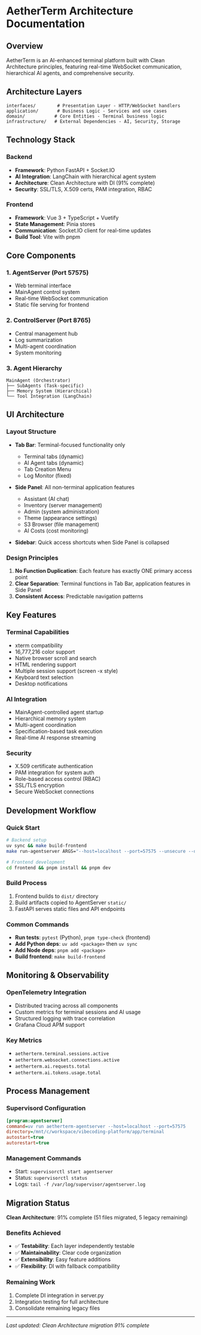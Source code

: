 # AetherTerm Architecture Documentation

## Overview

AetherTerm is an AI-enhanced terminal platform built with Clean Architecture principles, featuring real-time WebSocket communication, hierarchical AI agents, and comprehensive security.

## Architecture Layers

```
interfaces/        # Presentation Layer - HTTP/WebSocket handlers
application/       # Business Logic - Services and use cases  
domain/           # Core Entities - Terminal business logic
infrastructure/   # External Dependencies - AI, Security, Storage
```

## Technology Stack

### Backend
- **Framework**: Python FastAPI + Socket.IO
- **AI Integration**: LangChain with hierarchical agent system
- **Architecture**: Clean Architecture with DI (91% complete)
- **Security**: SSL/TLS, X.509 certs, PAM integration, RBAC

### Frontend
- **Framework**: Vue 3 + TypeScript + Vuetify
- **State Management**: Pinia stores
- **Communication**: Socket.IO client for real-time updates
- **Build Tool**: Vite with pnpm

## Core Components

### 1. AgentServer (Port 57575)
- Web terminal interface
- MainAgent control system
- Real-time WebSocket communication
- Static file serving for frontend

### 2. ControlServer (Port 8765)
- Central management hub
- Log summarization
- Multi-agent coordination
- System monitoring

### 3. Agent Hierarchy
```
MainAgent (Orchestrator)
├── SubAgents (Task-specific)
├── Memory System (Hierarchical)
└── Tool Integration (LangChain)
```

## UI Architecture

### Layout Structure
- **Tab Bar**: Terminal-focused functionality only
  - Terminal tabs (dynamic)
  - AI Agent tabs (dynamic)
  - Tab Creation Menu
  - Log Monitor (fixed)

- **Side Panel**: All non-terminal application features
  - Assistant (AI chat)
  - Inventory (server management)
  - Admin (system administration)
  - Theme (appearance settings)
  - S3 Browser (file management)
  - AI Costs (cost monitoring)

- **Sidebar**: Quick access shortcuts when Side Panel is collapsed

### Design Principles
1. **No Function Duplication**: Each feature has exactly ONE primary access point
2. **Clear Separation**: Terminal functions in Tab Bar, application features in Side Panel
3. **Consistent Access**: Predictable navigation patterns

## Key Features

### Terminal Capabilities
- xterm compatibility
- 16,777,216 color support
- Native browser scroll and search
- HTML rendering support
- Multiple session support (screen -x style)
- Keyboard text selection
- Desktop notifications

### AI Integration
- MainAgent-controlled agent startup
- Hierarchical memory system
- Multi-agent coordination
- Specification-based task execution
- Real-time AI response streaming

### Security
- X.509 certificate authentication
- PAM integration for system auth
- Role-based access control (RBAC)
- SSL/TLS encryption
- Secure WebSocket connections

## Development Workflow

### Quick Start
```bash
# Backend setup
uv sync && make build-frontend
make run-agentserver ARGS="--host=localhost --port=57575 --unsecure --debug"

# Frontend development  
cd frontend && pnpm install && pnpm dev
```

### Build Process
1. Frontend builds to `dist/` directory
2. Build artifacts copied to AgentServer `static/`
3. FastAPI serves static files and API endpoints

### Common Commands
- **Run tests**: `pytest` (Python), `pnpm type-check` (frontend)
- **Add Python deps**: `uv add <package>` then `uv sync`
- **Add Node deps**: `pnpm add <package>`
- **Build frontend**: `make build-frontend`

## Monitoring & Observability

### OpenTelemetry Integration
- Distributed tracing across all components
- Custom metrics for terminal sessions and AI usage
- Structured logging with trace correlation
- Grafana Cloud APM support

### Key Metrics
- `aetherterm.terminal.sessions.active`
- `aetherterm.websocket.connections.active`
- `aetherterm.ai.requests.total`
- `aetherterm.ai.tokens.usage.total`

## Process Management

### Supervisord Configuration
```ini
[program:agentserver]
command=uv run aetherterm-agentserver --host=localhost --port=57575
directory=/mnt/c/workspace/vibecoding-platform/app/terminal
autostart=true
autorestart=true
```

### Management Commands
- Start: `supervisorctl start agentserver`
- Status: `supervisorctl status`
- Logs: `tail -f /var/log/supervisor/agentserver.log`

## Migration Status

**Clean Architecture**: 91% complete (51 files migrated, 5 legacy remaining)

### Benefits Achieved
- ✅ **Testability**: Each layer independently testable
- ✅ **Maintainability**: Clear code organization
- ✅ **Extensibility**: Easy feature additions
- ✅ **Flexibility**: DI with fallback compatibility

### Remaining Work
1. Complete DI integration in server.py
2. Integration testing for full architecture
3. Consolidate remaining legacy files

---
*Last updated: Clean Architecture migration 91% complete*